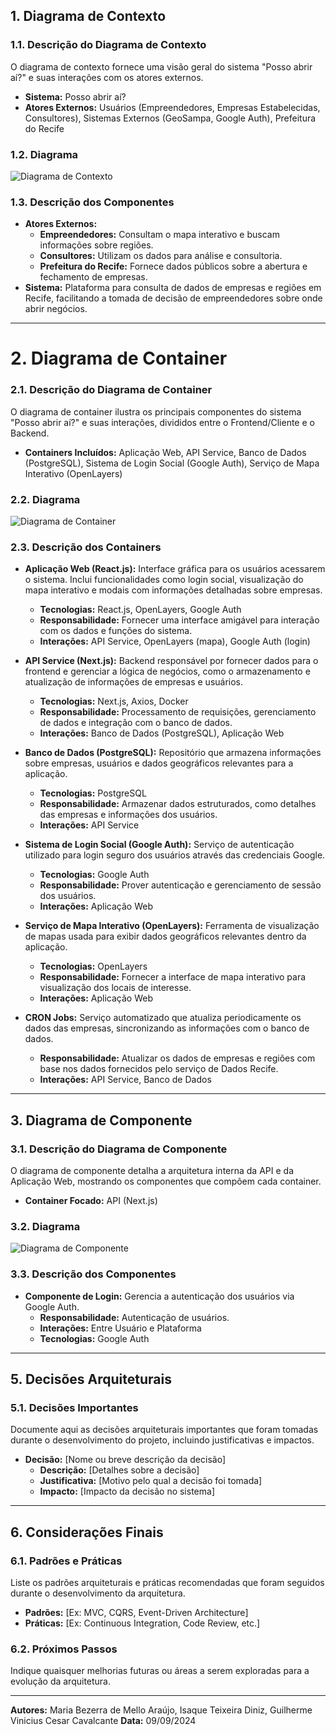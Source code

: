## 1. Diagrama de Contexto

### 1.1. Descrição do Diagrama de Contexto
O diagrama de contexto fornece uma visão geral do sistema "Posso abrir aí?" e suas interações com os atores externos.

- **Sistema:** Posso abrir aí?
- **Atores Externos:** Usuários (Empreendedores, Empresas Estabelecidas, Consultores), Sistemas Externos (GeoSampa, Google Auth), Prefeitura do Recife

### 1.2. Diagrama
![Diagrama de Contexto](/Diagrama_de_Contexto.png)

### 1.3. Descrição dos Componentes
- **Atores Externos:**
  - **Empreendedores:** Consultam o mapa interativo e buscam informações sobre regiões.
  - **Consultores:** Utilizam os dados para análise e consultoria.
  - **Prefeitura do Recife:** Fornece dados públicos sobre a abertura e fechamento de empresas.
- **Sistema:** Plataforma para consulta de dados de empresas e regiões em Recife, facilitando a tomada de decisão de empreendedores sobre onde abrir negócios.

---

# 2. Diagrama de Container

### 2.1. Descrição do Diagrama de Container
O diagrama de container ilustra os principais componentes do sistema "Posso abrir aí?" e suas interações, divididos entre o Frontend/Cliente e o Backend.

- **Containers Incluídos:** Aplicação Web, API Service, Banco de Dados (PostgreSQL), Sistema de Login Social (Google Auth), Serviço de Mapa Interativo (OpenLayers)

### 2.2. Diagrama
![Diagrama de Container](path/para/diagrama-container.png)

### 2.3. Descrição dos Containers

- **Aplicação Web (React.js):** Interface gráfica para os usuários acessarem o sistema. Inclui funcionalidades como login social, visualização do mapa interativo e modais com informações detalhadas sobre empresas.
  - **Tecnologias:** React.js, OpenLayers, Google Auth
  - **Responsabilidade:** Fornecer uma interface amigável para interação com os dados e funções do sistema.
  - **Interações:** API Service, OpenLayers (mapa), Google Auth (login)

- **API Service (Next.js):** Backend responsável por fornecer dados para o frontend e gerenciar a lógica de negócios, como o armazenamento e atualização de informações de empresas e usuários.
  - **Tecnologias:** Next.js, Axios, Docker
  - **Responsabilidade:** Processamento de requisições, gerenciamento de dados e integração com o banco de dados.
  - **Interações:** Banco de Dados (PostgreSQL), Aplicação Web

- **Banco de Dados (PostgreSQL):** Repositório que armazena informações sobre empresas, usuários e dados geográficos relevantes para a aplicação.
  - **Tecnologias:** PostgreSQL
  - **Responsabilidade:** Armazenar dados estruturados, como detalhes das empresas e informações dos usuários.
  - **Interações:** API Service

- **Sistema de Login Social (Google Auth):** Serviço de autenticação utilizado para login seguro dos usuários através das credenciais Google.
  - **Tecnologias:** Google Auth
  - **Responsabilidade:** Prover autenticação e gerenciamento de sessão dos usuários.
  - **Interações:** Aplicação Web

- **Serviço de Mapa Interativo (OpenLayers):** Ferramenta de visualização de mapas usada para exibir dados geográficos relevantes dentro da aplicação.
  - **Tecnologias:** OpenLayers
  - **Responsabilidade:** Fornecer a interface de mapa interativo para visualização dos locais de interesse.
  - **Interações:** Aplicação Web

- **CRON Jobs:** Serviço automatizado que atualiza periodicamente os dados das empresas, sincronizando as informações com o banco de dados.
  - **Responsabilidade:** Atualizar os dados de empresas e regiões com base nos dados fornecidos pelo serviço de Dados Recife.
  - **Interações:** API Service, Banco de Dados
    
---

## 3. Diagrama de Componente

### 3.1. Descrição do Diagrama de Componente
O diagrama de componente detalha a arquitetura interna da API e da Aplicação Web, mostrando os componentes que compõem cada container.

- **Container Focado:**  API (Next.js)

### 3.2. Diagrama
![Diagrama de Componente](path/para/diagrama-componente.png)

### 3.3. Descrição dos Componentes
- **Componente de Login:** Gerencia a autenticação dos usuários via Google Auth.
  - **Responsabilidade:** Autenticação de usuários.
  - **Interações:** Entre Usuário e Plataforma
  - **Tecnologias:** Google Auth

---

## 5. Decisões Arquiteturais

### 5.1. Decisões Importantes
Documente aqui as decisões arquiteturais importantes que foram tomadas durante o desenvolvimento do projeto, incluindo justificativas e impactos.

- **Decisão:** [Nome ou breve descrição da decisão]
  - **Descrição:** [Detalhes sobre a decisão]
  - **Justificativa:** [Motivo pelo qual a decisão foi tomada]
  - **Impacto:** [Impacto da decisão no sistema]

---

## 6. Considerações Finais

### 6.1. Padrões e Práticas
Liste os padrões arquiteturais e práticas recomendadas que foram seguidos durante o desenvolvimento da arquitetura.

- **Padrões:** [Ex: MVC, CQRS, Event-Driven Architecture]
- **Práticas:** [Ex: Continuous Integration, Code Review, etc.]

### 6.2. Próximos Passos
Indique quaisquer melhorias futuras ou áreas a serem exploradas para a evolução da arquitetura.

---

**Autores:**  Maria Bezerra de Mello Araújo, Isaque Teixeira Diniz, Guilherme Vinicius Cesar Cavalcante
**Data:** 09/09/2024
